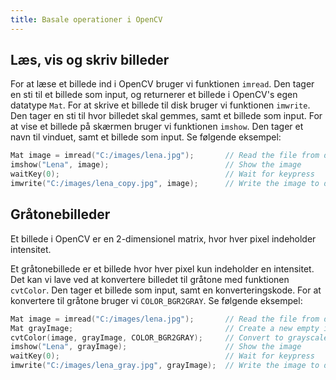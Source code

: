 ```yaml
---
title: Basale operationer i OpenCV
---
```


## Læs, vis og skriv billeder

For at læse et billede ind i OpenCV bruger vi funktionen `imread`. Den tager en sti til et billede som input, og returnerer et billede i OpenCV's egen datatype `Mat`. For at skrive et billede til disk bruger vi funktionen `imwrite`. Den tager en sti til hvor billedet skal gemmes, samt et billede som input.
For at vise et billede på skærmen bruger vi funktionen `imshow`. Den tager et navn til vinduet, samt et billede som input. Se følgende eksempel:

```cpp
Mat image = imread("C:/images/lena.jpg");       // Read the file from disk
imshow("Lena", image);                          // Show the image
waitKey(0);                                     // Wait for keypress
imwrite("C:/images/lena_copy.jpg", image);      // Write the image to disk
```

## Gråtonebilleder

Et billede i OpenCV er en 2-dimensionel matrix, hvor hver pixel indeholder intensitet.

Et gråtonebillede er et billede hvor hver pixel kun indeholder en intensitet. Det kan vi lave ved at konvertere billedet til gråtone med funktionen `cvtColor`. Den tager et billede som input, samt en konverteringskode. For at konvertere til gråtone bruger vi `COLOR_BGR2GRAY`. Se følgende eksempel:

```cpp
Mat image = imread("C:/images/lena.jpg");       // Read the file from disk
Mat grayImage;                                  // Create a new empty image
cvtColor(image, grayImage, COLOR_BGR2GRAY);     // Convert to grayscale
imshow("Lena", grayImage);                      // Show the image
waitKey(0);                                     // Wait for keypress
imwrite("C:/images/lena_gray.jpg", grayImage);  // Write the image to disk
```

